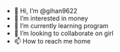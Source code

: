- 👋 Hi, I’m @gihan9622
- 👀 I’m interested in money
- 🌱 I’m currently learning program
- 💞️ I’m looking to collaborate on girl
- 📫 How to reach me home

<!---
gihan9622/gihan9622 is a ✨ special ✨ repository because its `README.md` (this file) appears on your GitHub profile.
You can click the Preview link to take a look at your changes.
--->
